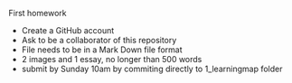 First homework
- Create a GitHub account
- Ask to be a collaborator of this repository 
- File needs to be in a Mark Down file format 
- 2 images and 1 essay, no longer than 500 words 
- submit by Sunday 10am by commiting directly to 1_learningmap folder
